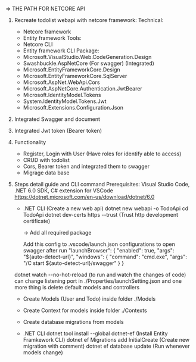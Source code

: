 => THE PATH FOR NETCORE API

1. Recreate todolist webapi with netcore framework:
   Technical:
   - Netcore framework
   - Entity framework
     Tools:
   - Netcore CLI
   - Entity framework CLI
     Package:
   - Microsoft.VisualStudio.Web.CodeGeneration.Design
   - Swashbuckle.AspNetCore (For swagger) (Integrated)
   - Microsoft.EntityFrameworkCore.Design
   - Microsoft.EntityFrameworkCore.SqlServer
   - Microsoft.AspNet.WebApi.Cors
   - Microsoft.AspNetCore.Authentication.JwtBearer
   - Microsoft.IdentityModel.Tokens
   - System.IdentityModel.Tokens.Jwt
   - Microsoft.Extensions.Configuration.Json
2. Integrated Swagger and document
3. Integrated Jwt token (Bearer token)
4. Functionality
   - Register, Login with User (Have roles for identify able to access)
   - CRUD with todolist
   - Cors, Bearer token and integrated them to swagger
   - Migrage data base
5. Steps detail guide and CLI command
   Prerequisites: Visual Studio Code, .NET 6.0 SDK, C# extension for VSCode
   https://dotnet.microsoft.com/en-us/download/dotnet/6.0

   - .NET CLI (Create a new web api)
     dotnet new webapi -o TodoApi
     cd TodoApi
     dotnet dev-certs https --trust (Trust http development certificate)

     -> Add all required package

     Add this config to .vscode/launch.json configurations to open swagger after run
     "launchBrowser": {
        "enabled": true,
        "args": "${auto-detect-url}",
        "windows": {
          "command": "cmd.exe",
          "args": "/C start ${auto-detect-url}/swagger"
        }
      }

   dotnet watch --no-hot-reload (to run and watch the changes of code)
   can change listening port in ./Properties/launchSetting.json
   and one more thing is delete default models and controllers

   - Create Models (User and Todo) inside folder ./Models
   - Create Context for models inside folder ./Contexts

   - Create database migrations from models

   * .NET CLI
     dotnet tool install --global dotnet-ef (Install Entity Framkework CLI)
     dotnet ef Migrations add InitialCreate (Create new migration with comment)
     dotnet ef database update (Run whenever models change)
